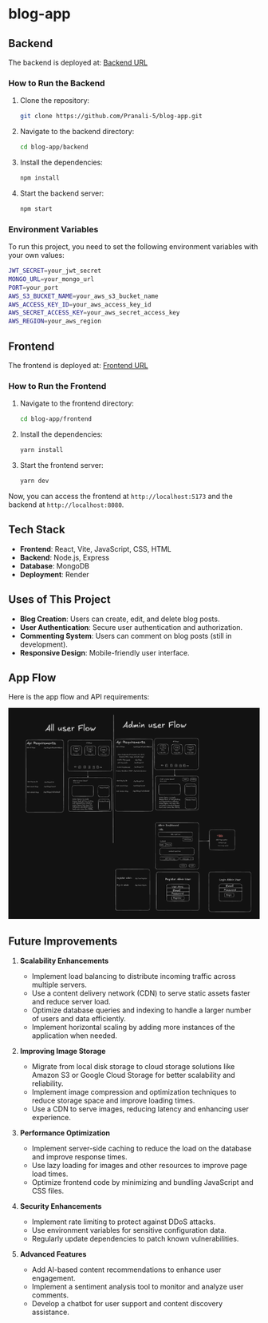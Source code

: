 # blog-app

## Backend

The backend is deployed at: [Backend URL](https://blog-app-e7nf.onrender.com/api/blogs)

### How to Run the Backend

1. Clone the repository:
    ```sh
    git clone https://github.com/Pranali-5/blog-app.git
    ```
2. Navigate to the backend directory:
    ```sh
    cd blog-app/backend
    ```
3. Install the dependencies:
    ```sh
    npm install
    ```
4. Start the backend server:
    ```sh
    npm start
    ```
### Environment Variables

To run this project, you need to set the following environment variables with your own values:
 ```sh
JWT_SECRET=your_jwt_secret
MONGO_URL=your_mongo_url
PORT=your_port
AWS_S3_BUCKET_NAME=your_aws_s3_bucket_name
AWS_ACCESS_KEY_ID=your_aws_access_key_id
AWS_SECRET_ACCESS_KEY=your_aws_secret_access_key
AWS_REGION=your_aws_region
  ```
## Frontend

The frontend is deployed at: [Frontend URL](https://blog-app-1-229p.onrender.com/)

### How to Run the Frontend

1. Navigate to the frontend directory:
    ```sh
    cd blog-app/frontend
    ```
2. Install the dependencies:
    ```sh
    yarn install
    ```
3. Start the frontend server:
    ```sh
    yarn dev
    ```

Now, you can access the frontend at `http://localhost:5173` and the backend at `http://localhost:8080`.

## Tech Stack

- **Frontend**: React, Vite, JavaScript, CSS, HTML
- **Backend**: Node.js, Express
- **Database**: MongoDB
- **Deployment**: Render

## Uses of This Project

- **Blog Creation**: Users can create, edit, and delete blog posts.
- **User Authentication**: Secure user authentication and authorization.
- **Commenting System**: Users can comment on blog posts (still in development).
- **Responsive Design**: Mobile-friendly user interface.

## App Flow

Here is the app flow and API requirements:

![App Flow](assets/app.flow.png)


## Future Improvements

1. **Scalability Enhancements**
   - Implement load balancing to distribute incoming traffic across multiple servers.
   - Use a content delivery network (CDN) to serve static assets faster and reduce server load.
   - Optimize database queries and indexing to handle a larger number of users and data efficiently.
   - Implement horizontal scaling by adding more instances of the application when needed.

2. **Improving Image Storage**
   - Migrate from local disk storage to cloud storage solutions like Amazon S3 or Google Cloud Storage for better scalability and reliability.
   - Implement image compression and optimization techniques to reduce storage space and improve loading times.
   - Use a CDN to serve images, reducing latency and enhancing user experience.

3. **Performance Optimization**
   - Implement server-side caching to reduce the load on the database and improve response times.
   - Use lazy loading for images and other resources to improve page load times.
   - Optimize frontend code by minimizing and bundling JavaScript and CSS files.

4. **Security Enhancements**
   - Implement rate limiting to protect against DDoS attacks.
   - Use environment variables for sensitive configuration data.
   - Regularly update dependencies to patch known vulnerabilities.

5. **Advanced Features**
   - Add AI-based content recommendations to enhance user engagement.
   - Implement a sentiment analysis tool to monitor and analyze user comments.
   - Develop a chatbot for user support and content discovery assistance.
